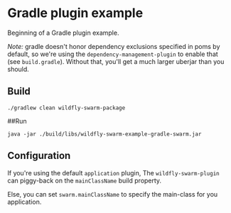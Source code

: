 # Gradle plugin example

Beginning of a Gradle plugin example.

*Note:* gradle doesn't honor dependency exclusions specified in poms
by default, so we're using the `dependency-management-plugin` to
enable that (see `build.gradle`). Without that, you'll get a much
larger uberjar than you should.


## Build

`./gradlew clean wildfly-swarm-package`


##Run

`java -jar ./build/libs/wildfly-swarm-example-gradle-swarm.jar`


## Configuration

If you're using the default `application` plugin, The `wildfly-swarm-plugin`
can piggy-back on the `mainClassName` build property.

Else, you can set `swarm.mainClassName` to specify the main-class for you
application.

